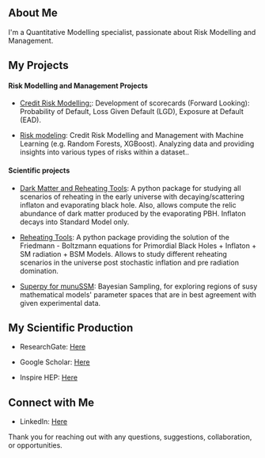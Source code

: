 ## About Me

I'm a Quantitative Modelling specialist, passionate about Risk Modelling and Management.


## My Projects

#### Risk Modelling and Management Projects

- [Credit Risk Modelling:](https://github.com/ekdonald/Credit-Risk-with-GLMs-Scorecards.git): Development of scorecards (Forward Looking): Probability of Default, Loss Given Default (LGD), Exposure at Default (EAD).
  
- [Risk modeling](https://github.com/ekdonald/Credit-Risk-Modelling.git): Credit Risk Modelling and Management with Machine Learning (e.g. Random Forests, XGBoost). Analyzing data and providing insights into various types of risks within a dataset..

#### Scientific projects

- [Dark Matter and Reheating Tools](https://github.com/ekdonald/DMandReheatingTools.git): A python package for studying all scenarios of reheating in the early universe with decaying/scattering inflaton and evaporating black hole. Also, allows compute the relic abundance of dark matter produced by the evaporating PBH. Inflaton decays into Standard Model only. 

- [Reheating Tools](https://github.com/ekdonald/ReheatingPyTools.git): A python package providing the solution of the Friedmann - Boltzmann equations for Primordial Black Holes + Inflaton + SM radiation + BSM Models. Allows to study different reheating scenarios in the universe post stochastic inflation and pre radiation domination. 

- [Superpy for munuSSM](https://github.com/ekdonald/Superpy4munuSSM.git): Bayesian Sampling, for exploring regions of susy mathematical models' parameter spaces that are in best agreement with given experimental data. 


## My Scientific Production

- ResearchGate: [Here](https://www.researchgate.net/profile/Essodjolo-Kpatcha)

- Google Scholar: [Here](https://scholar.google.com/citations?hl=en&user=6vTtgnEAAAAJ)

- Inspire HEP: [Here](https://inspirehep.net/authors/1919693)


## Connect with Me

- LinkedIn: [Here](https://www.linkedin.com/in/essodjolo-kpatcha/)


Thank you for reaching out with any questions, suggestions, collaboration, or opportunities.
